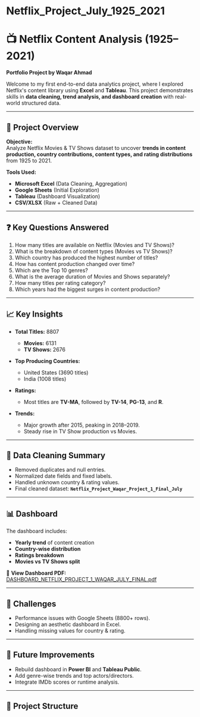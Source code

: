 # Netflix_Project_July_1925_2021
# 📺 Netflix Content Analysis (1925–2021)  
**Portfolio Project by Waqar Ahmad**  

Welcome to my first end-to-end data analytics project, where I explored Netflix's content library using **Excel** and **Tableau**. This project demonstrates skills in **data cleaning, trend analysis, and dashboard creation** with real-world structured data.

---

## 📌 Project Overview

**Objective:**  
Analyze Netflix Movies & TV Shows dataset to uncover **trends in content production, country contributions, content types, and rating distributions** from 1925 to 2021.

**Tools Used:**  
- **Microsoft Excel** (Data Cleaning, Aggregation)  
- **Google Sheets** (Initial Exploration)  
- **Tableau** (Dashboard Visualization)  
- **CSV/XLSX** (Raw + Cleaned Data)  

---

## ❓ Key Questions Answered
1. How many titles are available on Netflix (Movies and TV Shows)?  
2. What is the breakdown of content types (Movies vs TV Shows)?  
3. Which country has produced the highest number of titles?  
4. How has content production changed over time?  
5. Which are the Top 10 genres?  
6. What is the average duration of Movies and Shows separately?  
7. How many titles per rating category?  
8. Which years had the biggest surges in content production?  

---

## 📈 Key Insights
- **Total Titles:** 8807  
  - **Movies:** 6131  
  - **TV Shows:** 2676  

- **Top Producing Countries:**  
  - United States (3690 titles)  
  - India (1008 titles)  

- **Ratings:**  
  - Most titles are **TV-MA**, followed by **TV-14**, **PG-13**, and **R**.

- **Trends:**  
  - Major growth after 2015, peaking in 2018–2019.
  - Steady rise in TV Show production vs Movies.

---

## 🧼 Data Cleaning Summary
- Removed duplicates and null entries.  
- Normalized date fields and fixed labels.  
- Handled unknown country & rating values.  
- Final cleaned dataset: **`Netflix_Project_Waqar_Project_1_Final_July`**  

---

## 📊 Dashboard
The dashboard includes:
- **Yearly trend** of content creation  
- **Country-wise distribution**  
- **Ratings breakdown**  
- **Movies vs TV Shows split**  

📄 **View Dashboard PDF:** [DASHBOARD_NETFLIX_PROJECT_1_WAQAR_JULY_FINAL.pdf](./Dashboard_final_sheet.pdf)

---

## 🚧 Challenges
- Performance issues with Google Sheets (8800+ rows).  
- Designing an aesthetic dashboard in Excel.  
- Handling missing values for country & rating.  

---

## 🌱 Future Improvements
- Rebuild dashboard in **Power BI** and **Tableau Public**.  
- Add genre-wise trends and top actors/directors.  
- Integrate IMDb scores or runtime analysis.  

---

## 📁 Project Structure
